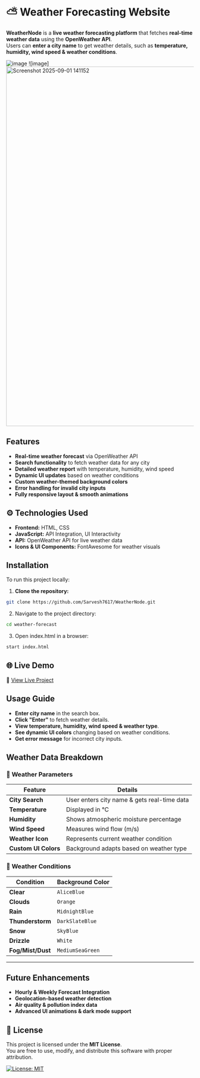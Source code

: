 # ⛅ Weather Forecasting Website

**WeatherNode** is a **live weather forecasting platform** that fetches **real-time weather data** using the **OpenWeather API**.  
Users can **enter a city name** to get weather details, such as **temperature, humidity, wind speed & weather conditions**. 

![image](https://github.com/user-attachments/assets/7cc43e12-8db0-4999-87c9-93b71092268b)
![image]<img width="1910" height="962" alt="Screenshot 2025-09-01 141152" src="https://github.com/user-attachments/assets/0a270489-3d3c-4774-af26-01b62db89b4b" />

## Features  
- **Real-time weather forecast** via OpenWeather API  
- **Search functionality** to fetch weather data for any city  
- **Detailed weather report** with temperature, humidity, wind speed  
- **Dynamic UI updates** based on weather conditions  
- **Custom weather-themed background colors**  
- **Error handling for invalid city inputs**  
- **Fully responsive layout & smooth animations**  

## ⚙️ Technologies Used  
- **Frontend:** HTML, CSS  
- **JavaScript:** API Integration, UI Interactivity  
- **API:** OpenWeather API for live weather data  
- **Icons & UI Components:** FontAwesome for weather visuals  

## Installation  
To run this project locally:  
1. **Clone the repository:**  
```bash
git clone https://github.com/Sarvesh7617/WeatherNode.git
```
2. Navigate to the project directory:
```bash
cd weather-forecast
```
3. Open index.html in a browser:
```bash
start index.html
```


## 🌐 Live Demo

🔗 [View Live Project](https://weather-node-usi5.vercel.app/)


## Usage Guide  
- **Enter city name** in the search box.  
- **Click "Enter"** to fetch weather details.  
- **View temperature, humidity, wind speed & weather type**.  
- **See dynamic UI colors** changing based on weather conditions.  
- **Get error message** for incorrect city inputs.  


## Weather Data Breakdown  

### 🔹 **Weather Parameters**
| **Feature**  | **Details** |
|-------------|------------|
| **City Search**  | User enters city name & gets real-time data |
| **Temperature**  | Displayed in °C |
| **Humidity**  | Shows atmospheric moisture percentage |
| **Wind Speed**  | Measures wind flow (m/s) |
| **Weather Icon**  | Represents current weather condition |
| **Custom UI Colors** | Background adapts based on weather type |

### 🔹 **Weather Conditions**
| **Condition**  | **Background Color** |
|--------------|--------------------|
| **Clear** | `AliceBlue` |
| **Clouds** | `Orange` |
| **Rain** | `MidnightBlue` |
| **Thunderstorm** | `DarkSlateBlue` |
| **Snow** | `SkyBlue` |
| **Drizzle** | `White` |
| **Fog/Mist/Dust** | `MediumSeaGreen` |

---

## Future Enhancements  
- **Hourly & Weekly Forecast Integration**  
- **Geolocation-based weather detection**  
- **Air quality & pollution index data**  
- **Advanced UI animations & dark mode support**  


## 📄 License

This project is licensed under the **MIT License**.  
You are free to use, modify, and distribute this software with proper attribution.

[![License: MIT](https://img.shields.io/badge/License-MIT-yellow.svg)](https://opensource.org/licenses/MIT)


